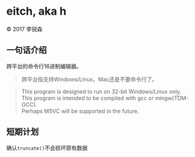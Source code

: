 # eitch, aka **h**
&copy; 2017 李锐森

## 一句话介绍

跨平台的命令行16进制编辑器。
> 跨平台指支持Windows/Linux，Mac还是不要命令行了。

> This program is designed to run on 32-bit Windows/Linux only.  
> This program is intended to be compiled with gcc or mingw(TDM-GCC).  
> Perhaps MSVC will be supported in the future.  

## 短期计划

确认`truncate()`不会损坏原有数据
